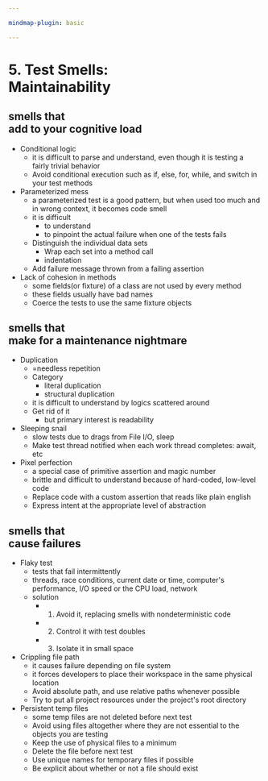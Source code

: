 ```yaml
---

mindmap-plugin: basic

---
```


# 5. Test Smells: <br/>Maintainability

## smells that <br/>add to your cognitive load
- Conditional logic
   - it is difficult to parse and understand, even though it is testing a fairly trivial behavior
   - Avoid conditional execution such as if, else, for, while, and switch in your test methods
- Parameterized mess
   - a parameterized test is a good pattern, but when used too much and in wrong context, it becomes code smell
   - it is difficult
      - to understand
      - to pinpoint the actual failure when one of the tests fails
   - Distinguish the individual data sets
      - Wrap each set into a method call
      - indentation
   - Add failure message thrown from a failing assertion
- Lack of cohesion in methods
   - some fields(or fixture) of a class are not used by every method
   - these fields usually have bad names
   - Coerce the tests to use the same fixture objects

## smells that <br/>make for a maintenance nightmare
- Duplication
   - =needless repetition
   - Category
      - literal duplication
      - structural duplication
   - it is difficult to understand by logics scattered around
   - Get rid of it
      - but primary interest is readability
- Sleeping snail
   - slow tests due to drags from File I/O, sleep
   - Make test thread notified when each work thread completes: await, etc
- Pixel perfection
   - a special case of primitive assertion and magic number
   - brittle and difficult to understand because of hard-coded, low-level code
   - Replace code with a custom assertion that reads like plain english
   - Express intent at the appropriate level of abstraction

## smells that <br/>cause failures
- Flaky test
   - tests that fail intermittently
   - threads,
         race conditions,
         current date or time,
         computer's performance,
         I/O speed or the CPU load,
         network
   - solution
      - 1. Avoid it, replacing smells with nondeterministic code
      - 2. Control it with test doubles
      - 3. Isolate it in small space
- Crippling file path
   - it causes failure depending on file system
   - it forces developers to place their workspace in the same physical location
   - Avoid absolute path, and use relative paths whenever possible
   - Try to put all project resources under the project's root directory
- Persistent temp files
   - some temp files are not deleted before next test
   - Avoid using files altogether
         where they are not essential to the objects you are testing
   - Keep the use of physical files to a minimum
   - Delete the file before next test
   - Use unique names for temporary files if possible
   - Be explicit about whether or not a file should exist